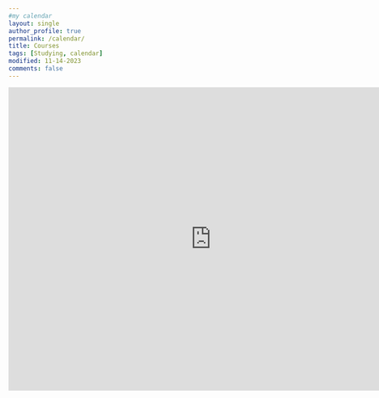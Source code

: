 ```yaml
---
#my calendar
layout: single
author_profile: true
permalink: /calendar/
title: Courses
tags: [Studying, calendar]
modified: 11-14-2023
comments: false
---
```



<iframe src="https://calendar.google.com/calendar/embed?src=matinnouri0938%40gmail.com&ctz=Asia%2FTehran" style="border: 0" width="800" height="600" frameborder="0" scrolling="no"></iframe>